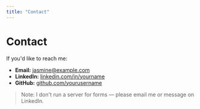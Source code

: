 ```yaml
---
title: "Contact"
---
```


# Contact

If you'd like to reach me:

- **Email:** [jasmine@example.com](mailto:jasmine@example.com)  
- **LinkedIn:** [linkedin.com/in/yourname](https://www.linkedin.com/in/yourname)  
- **GitHub:** [github.com/yourusername](https://github.com/yourusername)

> Note: I don't run a server for forms — please email me or message on LinkedIn.
